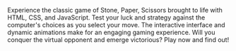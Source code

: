 Experience the classic game of Stone, Paper, Scissors brought to life with HTML, CSS, and JavaScript. Test your luck and strategy against the computer's choices as you select your move. The interactive interface and dynamic animations make for an engaging gaming experience. Will you conquer the virtual opponent and emerge victorious? Play now and find out!
